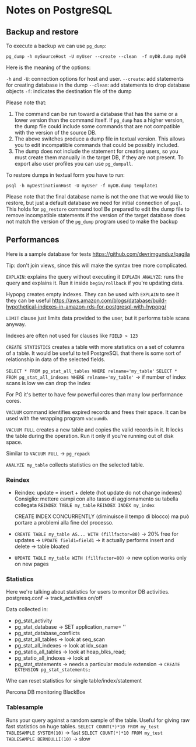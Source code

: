 # Notes on PostgreSQL

## Backup and restore
To execute a backup we can use `pg_dump`:

```shell
pg_dump -h mySourceHost -U myUser --create --clean  -f myDB.dump myDB
```

Here is the meaning of the options:

`-h` and `-U`: connection options for host and user.
`--create`: add statements for creating database in the dump
`--clean`: add statements to drop database objects 
`-f`: indicates the destination file of the dump

Please note that:
1. The command can be run toward a database that has the same or a lower version than the command itself. 
If `pg_dump` has a higher version, the dump file could include some commands that are not compatible with the version of the source DB.
2. The above switches produce a dump file in textual version. This allows you to edit incompatible commands that could be possibly included.
3. The dump does not include the statement for creating users, so you must create them manually in the target DB, if they are not present. 
To export also user profiles you can use `pg_dumpall`.

To restore dumps in textual form you have to run:
```shell
psql -h myDestinationHost -U myUser -f myDB.dump template1
```

Please note that the final database name is not the one that we would like to restore, but just a default database we need for initial connection of `psql`.
This holds for `pg_restore` command too! 
Be prepared to edit the dump file to remove incompatible statements if the version of the target database does not match the version of the `pg_dump` program used to make the backup

## Performances

Here is a sample database for tests https://github.com/devrimgunduz/pagila

Tip: don't join views, since this will make the syntax tree more complicated.

`EXPLAIN`: explains the query without executing it
`EXPLAIN ANALYZE`: runs the query and explains it. Run it inside `begin/rollback` if you're updating data.

Hypopg creates empty indexes. They can be used with `EXPLAIN` to see it they can be useful
https://aws.amazon.com/blogs/database/build-hypothetical-indexes-in-amazon-rds-for-postgresql-with-hypopg/

`LIMIT` clause just limits data provided to the user, but it performs table scans anyway.

Indexes are often not used for clauses like `FIELD > 123`

`CREATE STATISTICS` creates a table with more statistics on a set of columns of a table. It would be useful to tell PostgreSQL that
there is some sort of relationship in data of the selected fields.

`SELECT * FROM pg_stat_all_tables WHERE relname='my_table'`
`SELECT * FROM pg_stat_all_indexes WHERE relname='my_table'` -> if number of index scans is low we can drop the index

For PG it's better to have few powerful cores than many low performance cores.

`VACUUM` command identifies expired records and frees their space. It can be used with the wrapping program `vacuumdb`.

`VACUUM FULL` creates a new table and copies the valid records in it. It locks the table during the operation. Run it only if you're running out of disk space.

Similar to `VACUUM FULL` -> `pg_repack`

`ANALYZE my_table` collects statistics on the selected table.

### Reindex
- Reindex: update = insert + delete (hot update do not change indexes)
  Consiglio: mettere campi con alto tasso di aggiornamento su tabella collegata
  `REINDEX TABLE my_table`
  `REINDEX INDEX my_index`

  CREATE INDEX CONCURRENTLY (diminuisce il tempo di blocco) ma può portare a problemi alla fine del processo.
- `CREATE TABLE my_table AS... WITH (fillfactor=80)` -> 20% free for updates ->
`UPDATE field1=field1` -> it actually performs insert and delete -> table bloated
- `UPDATE TABLE my_table WITH (fillfactor=80)` -> new option works only on new pages

### Statistics
Here we're talking about statistics for users to monitor DB activities.
postgresq.conf -> track_activities on/off

Data collected in:
- pg_stat_activity
- pg_stat_database -> SET application_name= ''
- pg_stat_database_conflicts
- pg_stat_all_tables -> look at seq_scan
- pg_stat_all_indexes -> look at idx_scan
- pg_statio_all_tables -> look at heap_blks_read;
- pg_statio_all_indexes -> look at 
- pg_stat_statements -> needs a particular module extension -> `CREATE EXTENSION pg_stat_statements;`

Whe can reset statistics for single table/index/statement

Percona DB monitoring
BlackBox

### Tablesample
Runs your query against a random sample of the table. Useful for giving raw fast statistics on huge tables. 
`SELECT COUNT(*)*10 FROM my_test TABLESAMPLE SYSTEM(10)` -> fast
`SELECT COUNT(*)*10 FROM my_test TABLESAMPLE BERNOULLI(10)` -> slow

